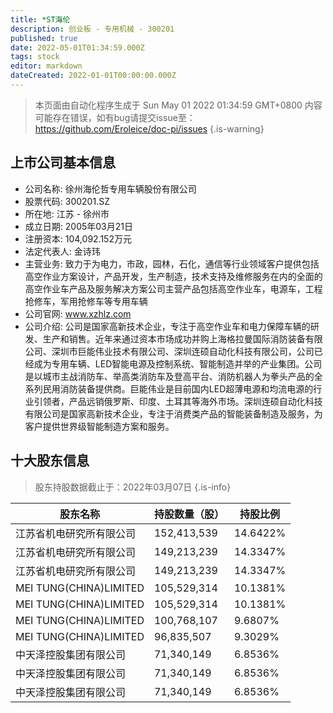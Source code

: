```yaml
---
title: *ST海伦
description: 创业板 - 专用机械 - 300201
published: true
date: 2022-05-01T01:34:59.000Z
tags: stock
editor: markdown
dateCreated: 2022-01-01T00:00:00.000Z
---
```


> 本页面由自动化程序生成于 Sun May 01 2022 01:34:59 GMT+0800
> 内容可能存在错误，如有bug请提交issue至：https://github.com/Eroleice/doc-pi/issues
{.is-warning}

## 上市公司基本信息
- 公司名称: 徐州海伦哲专用车辆股份有限公司
- 股票代码: 300201.SZ
- 所在地: 江苏 - 徐州市
- 成立日期: 2005年03月21日
- 注册资本: 104,092.152万元
- 法定代表人: 金诗玮
- 主营业务: 致力于为电力，市政，园林，石化，通信等行业领域客户提供包括高空作业方案设计，产品开发，生产制造，技术支持及维修服务在内的全面的高空作业车产品及服务解决方案公司主营产品包括高空作业车，电源车，工程抢修车，军用抢修车等专用车辆
- 公司官网: www.xzhlz.com
- 公司介绍: 公司是国家高新技术企业，专注于高空作业车和电力保障车辆的研发、生产和销售。近年来通过资本市场成功并购上海格拉曼国际消防装备有限公司、深圳市巨能伟业技术有限公司、深圳连硕自动化科技有限公司，公司已经成为专用车辆、LED智能电源及控制系统、智能制造并举的产业集团。公司是以城市主战消防车、举高类消防车及登高平台、消防机器人为拳头产品的全系列民用消防装备提供商。巨能伟业是目前国内LED超薄电源和均流电源的行业引领者，产品远销俄罗斯、印度、土耳其等海外市场。深圳连硕自动化科技有限公司是国家高新技术企业，专注于消费类产品的智能装备制造及服务，为客户提供世界级智能制造方案和服务。


## 十大股东信息
> 股东持股数据截止于：2022年03月07日
{.is-info}

| 股东名称 | 持股数量（股） | 持股比例 |
| --- | --- | --- |
| 江苏省机电研究所有限公司 | 152,413,539 | 14.6422% |
| 江苏省机电研究所有限公司 | 149,213,239 | 14.3347% |
| 江苏省机电研究所有限公司 | 149,213,239 | 14.3347% |
| MEI TUNG(CHINA)LIMITED | 105,529,314 | 10.1381% |
| MEI TUNG(CHINA)LIMITED | 105,529,314 | 10.1381% |
| MEI TUNG(CHINA)LIMITED | 100,768,107 | 9.6807% |
| MEI TUNG(CHINA)LIMITED | 96,835,507 | 9.3029% |
| 中天泽控股集团有限公司 | 71,340,149 | 6.8536% |
| 中天泽控股集团有限公司 | 71,340,149 | 6.8536% |
| 中天泽控股集团有限公司 | 71,340,149 | 6.8536% |




